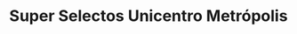 ---
title: "Super Selectos Unicentro Metrópolis"
url: /mejicanos/super-selectos-unicentro-metropolis/
shop: Supermarkt
---
